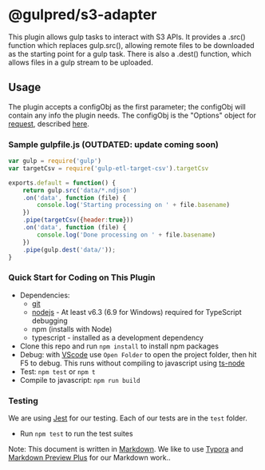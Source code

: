 # @gulpred/s3-adapter #

This plugin allows gulp tasks to interact with S3 APIs. It provides a .src() function which replaces gulp.src(), allowing remote files to be downloaded as the starting point for a gulp task. There is also a .dest() function, which allows files in a gulp stream to be uploaded.

<!-- This plugin is a gulp wrapper for [request](https://www.npmjs.com/package/request). -->

## Usage ##

The plugin accepts a configObj as the first parameter; the configObj
will contain any info the plugin needs. The configObj is the "Options" object for [request](https://www.npmjs.com/package/request), described [here](https://www.npmjs.com/package/request#requestoptions-callback).

### Sample gulpfile.js (OUTDATED: update coming soon) ###

``` javascript
var gulp = require('gulp')
var targetCsv = require('gulp-etl-target-csv').targetCsv

exports.default = function() {
    return gulp.src('data/*.ndjson')
    .on('data', function (file) {
        console.log('Starting processing on ' + file.basename)
    })  
    .pipe(targetCsv({header:true}))
    .on('data', function (file) {
        console.log('Done processing on ' + file.basename)
    })  
    .pipe(gulp.dest('data/'));
}
```

### Quick Start for Coding on This Plugin ##

* Dependencies:
  * [git](https://git-scm.com/downloads)
  * [nodejs](https://nodejs.org/en/download/releases/) - At least v6.3 (6.9 for Windows) required for TypeScript debugging
  * npm (installs with Node)
  * typescript - installed as a development dependency
* Clone this repo and run `npm install` to install npm packages
* Debug: with [VScode](https://code.visualstudio.com/download) use `Open Folder` to open the project folder, then hit F5 to debug. This runs without compiling to javascript using [ts-node](https://www.npmjs.com/package/ts-node)
* Test: `npm test` or `npm t`
* Compile to javascript: `npm run build`

### Testing ##

We are using [Jest](https://facebook.github.io/jest/docs/en/getting-started.html) for our testing. Each of our tests are in the `test` folder.

* Run `npm test` to run the test suites

Note: This document is written in [Markdown](https://daringfireball.net/projects/markdown/). We like to use [Typora](https://typora.io/) and [Markdown Preview Plus](https://chrome.google.com/webstore/detail/markdown-preview-plus/febilkbfcbhebfnokafefeacimjdckgl?hl=en-US) for our Markdown work..
